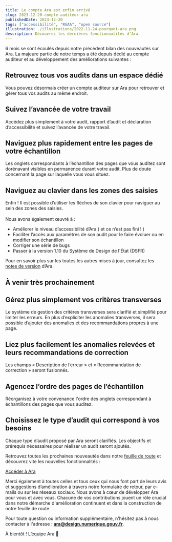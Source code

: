 ```yaml
---
title: Le compte Ara est enfin arrivé
slug: 2023-12-20-compte-auditeur-ara
publishedDate: 2023-12-20
tags: ["accessibilité", "RGAA", "open source"]
illustration: ./illustrations/2022-11-24-pourquoi-ara.png
description: Découvrez les dernières fonctionnalités d’Ara
---
```


6 mois se sont écoulés depuis notre précédent bilan des nouveautés sur Ara. La majeure partie de notre temps a été depuis dédié au compte auditeur et au développement des améliorations suivantes&nbsp;:
 
<h2 class="fr-mt-4w fr-mb-1w fr-h5">Retrouvez tous vos audits dans un espace dédié</h2> 
Vous pouvez désormais créer un compte auditeur sur Ara pour retrouver et gérer tous vos audits au même endroit.

<h2 class="fr-mt-4w fr-mb-1w fr-h5">Suivez l’avancée de votre travail</h2> 
Accédez plus simplement à votre audit, rapport d’audit et déclaration d’accessibilité et suivez l’avancée de votre travail. 

<h2 class="fr-mt-4w fr-mb-1w fr-h5">Naviguez plus rapidement entre les pages de votre échantillon</h2> 
Les onglets correspondants à l’échantillon des pages que vous auditez sont dorénavant visibles en permanence durant votre audit. Plus de doute concernant la page sur laquelle vous vous situez.

<h2 class="fr-mt-4w fr-mb-1w fr-h5">Naviguez au clavier dans les zones des saisies</h2> 
Enfin&nbsp;! Il est possible d’utiliser les flèches de son clavier pour naviguer au sein des zones des saisies.
<br></br>
Nous avons également œuvré à&nbsp;:

- Améliorer le niveau d’accessibilité d’Ara (&nbsp;et ce n’est pas fini&nbsp;!&nbsp;)
- Faciliter l’accès aux paramètres de son audit pour le faire évoluer ou en modifier son échantillon 
- Corriger une série de bugs 
- Passer à la version&nbsp;1.10 du Système de Design de l'État (DSFR)

<p class="fr-mt-4w">Pour en savoir plus sur les toutes les autres mises à jour, consultez les <a href="https://ara.numerique.gouv.fr/notes-de-versions" rel="noopener noreferrer" target="_blank"  title="notes de version - nouvelle fenêtre">notes de version</a> d’Ara.</p>

## À venir très prochainement

<h2 class="fr-mt-4w fr-mb-1w fr-h5">Gérez plus simplement vos critères transverses</h2> 
Le système de gestion des critères transverses sera clarifié et simplifié pour limiter les erreurs. En plus d’expliciter les anomalies transverses, il sera possible d’ajouter des anomalies et des recommandations propres à une page.

<h2 class="fr-mt-4w fr-mb-1w fr-h5">Liez plus facilement les anomalies relevées et leurs recommandations de correction</h2> 
Les champs «&nbsp;Description de l’erreur&nbsp;» et «&nbsp;Recommandation de correction&nbsp;» seront fusionnés. 

<h2 class="fr-mt-4w fr-mb-1w fr-h5">Agencez l’ordre des pages de l’échantillon </h2> 
Réorganisez à votre convenance l'ordre des onglets correspondant à échantillons des pages que vous auditez.  

<h2 class="fr-mt-4w fr-mb-1w fr-h5">Choisissez le type d’audit qui correspond à vos besoins</h2> 
Chaque type d’audit proposé par Ara seront clarifiés. Les objectifs et prérequis nécessaires pour réaliser un audit seront ajoutés.  

<p class="fr-mt-4w">Retrouvez toutes les prochaines nouveautés dans notre <a href="https://ara.numerique.gouv.fr/feuille-de-route" rel="noopener noreferrer" target="_blank"  title="Feuille de route - nouvelle fenêtre">feuille de route</a> et découvrez vite les nouvelles fonctionnalités&nbsp;:</p>

<div class="fr-container fr-my-4w">
<div class="fr-grid-row fr-grid-row--center">
<a class="fr-btn" href="https://ara.numerique.gouv.fr">Accéder à Ara</a>
</div>
</div>  

Merci également à toutes celles et tous ceux qui nous font part de leurs avis et suggestions d’amélioration à travers notre formulaire de retour, par e-mails ou sur les réseaux sociaux. Nous avons à cœur de développer Ara pour vous et avec vous. Chacune de vos contributions jouent un rôle crucial dans notre démarche d'amélioration continuent et dans la construction de notre feuille de route.

Pour toute question ou information supplémentaire, n'hésitez pas à nous contacter à l'adresse&nbsp;: **ara@design.numerique.gouv.fr**.

À bientôt&nbsp;!
L’équipe Ara&nbsp;🦜
